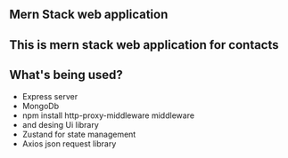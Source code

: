## Mern Stack web application

## This is mern stack web application for contacts

## What's being used?

- Express server
- MongoDb
- npm install http-proxy-middleware middleware
- and desing Ui library
- Zustand for state management
- Axios json request library
